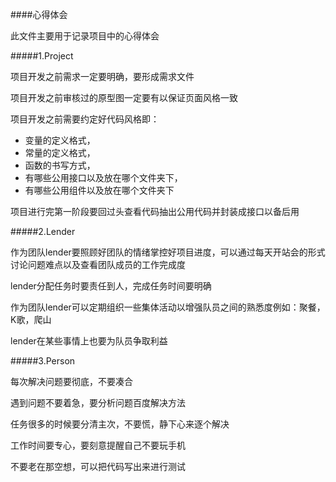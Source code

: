 ####心得体会
<p>此文件主要用于记录项目中的心得体会</p>

#####1.Project
<p>
项目开发之前需求一定要明确，要形成需求文件
</p>
<p>
项目开发之前审核过的原型图一定要有以保证页面风格一致
</p>
<p>
    <span>项目开发之前需要约定好代码风格即：</span>
    <ul>
        <li>变量的定义格式，</li>
        <li>常量的定义格式，</li>
        <li>函数的书写方式，</li>
        <li>有哪些公用接口以及放在哪个文件夹下，</li>
        <li>有哪些公用组件以及放在哪个文件夹下</li>
    </ul>
</p>
<p>
项目进行完第一阶段要回过头查看代码抽出公用代码并封装成接口以备后用
</p>

#####2.Lender
<p>
作为团队lender要照顾好团队的情绪掌控好项目进度，可以通过每天开站会的形式讨论问题难点以及查看团队成员的工作完成度
</p>
<p>
lender分配任务时要责任到人，完成任务时间要明确
</p>
<p>
作为团队lender可以定期组织一些集体活动以增强队员之间的熟悉度例如：聚餐，K歌，爬山
</p>
<p>
lender在某些事情上也要为队员争取利益
</p>

#####3.Person
<p>
每次解决问题要彻底，不要凑合
</p>
<p>
遇到问题不要着急，要分析问题百度解决方法
</p>
<p>
任务很多的时候要分清主次，不要慌，静下心来逐个解决
</p>
<p>
工作时间要专心，要刻意提醒自己不要玩手机
</p>
<p>
不要老在那空想，可以把代码写出来进行测试
</p>
<p></p>
